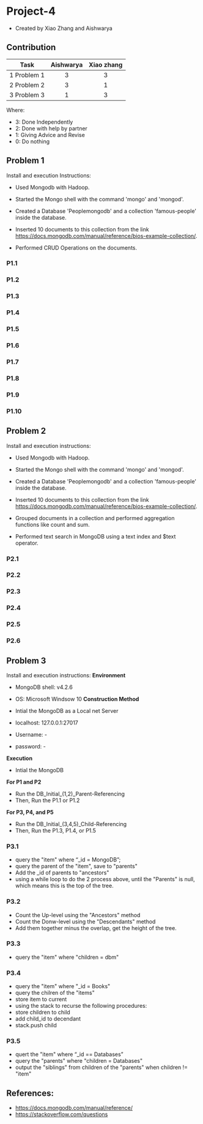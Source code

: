 # Project-4
- Created by Xiao Zhang and Aishwarya
## Contribution

|              Task              | Aishwarya | Xiao zhang |
| :----------------------------: | :-------: | :--------: |
|      1 Problem 1               |     3     |     3      |
|      2 Problem 2               |     3     |     1      |
| 3 Problem 3                    |     1     |     3      |


Where: 

- 3: Done Independently 
- 2: Done with help by partner
- 1: Giving Advice and Revise
- 0: Do nothing

## Problem 1

Install and execution Instructions:

 - Used Mongodb with Hadoop.

 - Started the Mongo shell with the command 'mongo' and 'mongod'.

 - Created a Database 'Peoplemongodb' and a collection 'famous-people' inside the database.

 - Inserted 10 documents to this collection from the link https://docs.mongodb.com/manual/reference/bios-example-collection/.

 - Performed CRUD Operations on the documents.


### P1.1
### P1.2
### P1.3 
### P1.4
### P1.5 
### P1.6
### P1.7
### P1.8
### P1.9
### P1.10

## Problem 2

Install and execution instructions: 

  - Used Mongodb with Hadoop.

  - Started the Mongo shell with the command 'mongo' and 'mongod'.

  - Created a Database 'Peoplemongodb' and a collection 'famous-people' inside the database.

 - Inserted 10 documents to this collection from the link https://docs.mongodb.com/manual/reference/bios-example-collection/.

 - Grouped documents in a collection and performed aggregation functions like count and sum.

 - Performed text search in MongoDB using a text index and $text operator.


### P2.1
### P2.2 
### P2.3 
### P2.4 
### P2.5
### P2.6

## Problem 3
Install and execution instructions:
**Environment**
 - MongoDB shell: v4.2.6
 - OS: Microsoft Windsow 10
**Construction Method**

 - Intial the MongoDB as a Local net Server
 - localhost: 127.0.0.1:27017
 - Username: -
 - password: -
 
**Execution** 

- Intial the MongoDB

**For P1 and P2**
- Run the DB_Initial_(1,2)_Parent-Referencing
- Then, Run the P1.1 or P1.2

**For P3, P4, and P5**
- Run the DB_Initial_(3,4,5)_Child-Referencing
- Then, Run the P1.3, P1.4, or P1.5
### P3.1
- query the "item" where “_id = MongoDB”;
- query the parent of the "item", save to "parents"
- Add the _id of parents to "ancestors"
- using a while loop to do the 2 process above, until the "Parents" is null, which means this is the top of the tree.
### P3.2
- Count the Up-level using the "Ancestors" method
- Count the Donw-level using the "Descendants" method
- Add them together minus the overlap, get the height of the tree.
### P3.3
- query the "item" where "children = dbm"
### P3.4
- query the "item" where "_id = Books"
- query the chilren of the "items"
- store item to current
- using the stack to recurse the following procedures:
 - store children to child
 - add child_id to decendant
 - stack.push child
### P3.5 
- quert the "item" where “_id == Databases”
- query the "parents" where "children = Databases"
- output the "siblings" from children of the "parents" when children != "item"
## References:
 - https://docs.mongodb.com/manual/reference/
 - https://stackoverflow.com/questions

